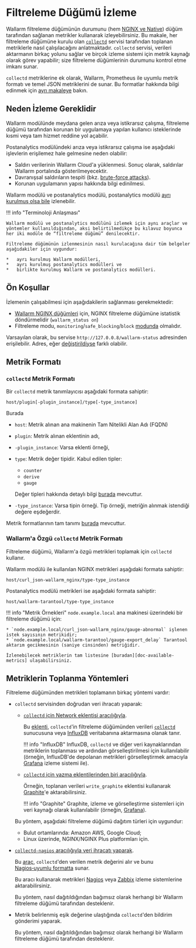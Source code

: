 [link-collectd]:            https://collectd.org/

[av-bruteforce]:            ../../attacks-vulns-list.md#brute-force-attack
[doc-postanalitycs]:        ../installation-postanalytics-en.md

[link-collectd-naming]:     https://collectd.org/wiki/index.php/Naming_schema
[link-data-source]:         https://collectd.org/wiki/index.php/Data_source
[link-collectd-networking]: https://collectd.org/wiki/index.php/Networking_introduction
[link-influxdb]:            https://www.influxdata.com/products/influxdb-overview/
[link-grafana]:             https://grafana.com/
[link-graphite]:            https://github.com/graphite-project/graphite-web
[link-network-plugin]:      https://collectd.org/wiki/index.php/Plugin:Network
[link-write-plugins]:       https://collectd.org/wiki/index.php/Table_of_Plugins
[link-collectd-nagios]:     https://collectd.org/wiki/index.php/Collectd-nagios
[link-nagios]:              https://www.nagios.org/
[link-zabbix]:              https://www.zabbix.com/
[link-nagios-format]:       https://nagios-plugins.org/doc/guidelines.html#AEN200
[link-selinux]:             https://www.redhat.com/en/topics/linux/what-is-selinux

[doc-available-metrics]:    available-metrics.md
[doc-network-plugin]:       fetching-metrics.md#exporting-metrics-via-the-collectd-network-plugin
[doc-write-plugins]:        fetching-metrics.md#exporting-metrics-via-the-collectd-write-plugins
[doc-collectd-nagios]:      fetching-metrics.md#exporting-metrics-using-the-collectd-nagios-utility
[doc-collectd-notices]:     fetching-metrics.md#sending-notifications-from-collectd

[doc-selinux]:  ../configure-selinux.md

# Filtreleme Düğümü İzleme

Wallarm filtreleme düğümünün durumunu (hem [NGINX ve Native](../../installation/nginx-native-node-internals.md)) düğüm tarafından sağlanan metrikler kullanarak izleyebilirsiniz. Bu makale, her filtreleme düğümüne kurulu olan [`collectd`][link-collectd] servisi tarafından toplanan metriklerle nasıl çalışılacağını anlatmaktadır. `collectd` servisi, verileri aktarmanın birkaç yolunu sağlar ve birçok izleme sistemi için metrik kaynağı olarak görev yapabilir; size filtreleme düğümlerinin durumunu kontrol etme imkanı sunar.

`collectd` metriklerine ek olarak, Wallarm, Prometheus ile uyumlu metrik formatı ve temel JSON metriklerini de sunar. Bu formatlar hakkında bilgi edinmek için [ayrı makaleye](../configure-statistics-service.md) bakın.

##  Neden İzleme Gereklidir

Wallarm modülünde meydana gelen arıza veya istikrarsız çalışma, filtreleme düğümü tarafından korunan bir uygulamaya yapılan kullanıcı isteklerinde kısmi veya tam hizmet reddine yol açabilir.

Postanalytics modülündeki arıza veya istikrarsız çalışma ise aşağıdaki işlevlerin erişilemez hale gelmesine neden olabilir:
*   Saldırı verilerinin Wallarm Cloud'a yüklenmesi. Sonuç olarak, saldırılar Wallarm portalında gösterilmeyecektir.
*   Davranışsal saldırıların tespiti (bkz. [brute-force attacks][av-bruteforce]).
*   Korunan uygulamanın yapısı hakkında bilgi edinilmesi.

Wallarm modülü ve postanalytics modülü, postanalytics modülü [ayrı kurulmuş olsa bile][doc-postanalitycs] izlenebilir.

!!! info "Terminoloji Anlaşması"

    Wallarm modülü ve postanalytics modülünü izlemek için aynı araçlar ve yöntemler kullanıldığından, aksi belirtilmedikçe bu kılavuz boyunca her iki modüle de “filtreleme düğümü” denilecektir.
    
    Filtreleme düğümünün izlenmesinin nasıl kurulacağına dair tüm belgeler aşağıdakiler için uygundur:

    *   ayrı kurulmuş Wallarm modülleri,
    *   ayrı kurulmuş postanalytics modülleri ve
    *   birlikte kurulmuş Wallarm ve postanalytics modülleri.

##  Ön Koşullar

İzlemenin çalışabilmesi için aşağıdakilerin sağlanması gerekmektedir:

*   [Wallarm NGINX düğümleri](../../installation/nginx-native-node-internals.md#nginx-node) için, NGINX filtreleme düğümüne istatistik döndürmelidir (`wallarm_status on`)
*   Filtreleme modu, `monitoring`/`safe_blocking`/`block` [modunda](../configure-wallarm-mode.md#available-filtration-modes) olmalıdır.
  
Varsayılan olarak, bu servise `http://127.0.0.8/wallarm-status` adresinden erişilebilir. Adres, eğer [değiştirildiyse](../configure-statistics-service.md#changing-an-ip-address-andor-port-of-the-statistics-service) farklı olabilir.

##  Metrik Formatı

### `collectd` Metrik Formatı

Bir `collectd` metrik tanımlayıcısı aşağıdaki formata sahiptir:

```
host/plugin[-plugin_instance]/type[-type_instance]
```

Burada
*   `host`: Metrik alınan ana makinenin Tam Nitelikli Alan Adı (FQDN)
*   `plugin`: Metrik alınan eklentinin adı,
*   `-plugin_instance`: Varsa eklenti örneği,
*   `type`: Metrik değer tipidir. Kabul edilen tipler:
    *   `counter`
    *   `derive`
    *   `gauge` 
    
    Değer tipleri hakkında detaylı bilgi [burada][link-data-source] mevcuttur.

*   `-type_instance`: Varsa tipin örneği. Tip örneği, metriğin alınmak istendiği değere eşdeğerdir.

Metrik formatlarının tam tanımı [burada][link-collectd-naming] mevcuttur.

### Wallarm'a Özgü `collectd` Metrik Formatı

Filtreleme düğümü, Wallarm'a özgü metrikleri toplamak için `collectd` kullanır.

Wallarm modülü ile kullanılan NGINX metrikleri aşağıdaki formata sahiptir:

```
host/curl_json-wallarm_nginx/type-type_instance
```

Postanalytics modülü metrikleri ise aşağıdaki formata sahiptir:

```
host/wallarm-tarantool/type-type_instance
```


!!! info "Metrik Örnekleri"
    `node.example.local` ana makinesi üzerindeki bir filtreleme düğümü için:

    * `node.example.local/curl_json-wallarm_nginx/gauge-abnormal` işlenen istek sayısının metrikidir;
    * `node.example.local/wallarm-tarantool/gauge-export_delay` Tarantool aktarım gecikmesinin (saniye cinsinden) metriğidir.
    
    İzlenebilecek metriklerin tam listesine [buradan][doc-available-metrics] ulaşabilirsiniz.

##  Metriklerin Toplanma Yöntemleri

Filtreleme düğümünden metrikleri toplamanın birkaç yöntemi vardır:
*   `collectd` servisinden doğrudan veri ihracatı yaparak:
    *   [ `collectd` için Network eklentisi aracılığıyla][doc-network-plugin].
    
        Bu [eklenti][link-network-plugin], `collectd`'in filtreleme düğümünden verileri [`collectd`][link-collectd-networking] sunucusuna veya [InfluxDB][link-influxdb] veritabanına aktarmasına olanak tanır.
        
        
        !!! info "InfluxDB"
            InfluxDB, `collectd` ve diğer veri kaynaklarından metriklerin toplanması ve ardından görselleştirilmesi için kullanılabilir (örneğin, InfluxDB'de depolanan metrikleri görselleştirmek amacıyla [Grafana][link-grafana] izleme sistemi ile).
        
    *   [ `collectd` için yazma eklentilerinden biri aracılığıyla][doc-write-plugins].
  
        Örneğin, toplanan verileri `write_graphite` eklentisi kullanarak [Graphite][link-graphite]'e aktarabilirsiniz.
  
        
        !!! info "Graphite"
            Graphite, izleme ve görselleştirme sistemleri için veri kaynağı olarak kullanılabilir (örneğin, [Grafana][link-grafana]).
        
  
    Bu yöntem, aşağıdaki filtreleme düğümü dağıtım türleri için uygundur:

    *   Bulut ortamlarında: Amazon AWS, Google Cloud;
    *   Linux üzerinde, NGINX/NGINX Plus platformları için.

*   [ `collectd-nagios` aracılığıyla veri ihracatı yaparak][doc-collectd-nagios].
  
    Bu [araç][link-collectd-nagios], `collectd`'den verilen metrik değerini alır ve bunu [Nagios‑uyumlu formatta][link-nagios-format] sunar.
  
    Bu aracı kullanarak metrikleri [Nagios][link-nagios] veya [Zabbix][link-zabbix] izleme sistemlerine aktarabilirsiniz.
  
    Bu yöntem, nasıl dağıtıldığından bağımsız olarak herhangi bir Wallarm filtreleme düğümü tarafından desteklenir.
  
*   Metrik belirlenmiş eşik değerine ulaştığında `collectd`'den bildirim gönderimi yaparak.
  
    Bu yöntem, nasıl dağıtıldığından bağımsız olarak herhangi bir Wallarm filtreleme düğümü tarafından desteklenir.